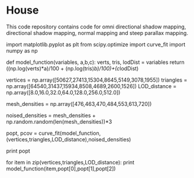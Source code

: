 # House
This code repository contains code for omni directional shadow mapping, directional shadow mapping, normal mapping and steep parallax
mapping.

import matplotlib.pyplot as plt
from scipy.optimize import curve_fit
import numpy as np

def model_function(variables, a,b,c):
	verts, tris, lodDist = variables
	return ((np.log(verts)*a)/100 + (np.log(tris)*b)/100)+(c*lodDist)

vertices = np.array([50627,27413,15304,8645,5149,3078,1955])
triangles = np.array([64540,31437,15934,8508,4689,2600,1526])
LOD_distance = np.array([8.0,16.0,32.0,64.0,128.0,256.0,512.0])

mesh_densities = np.array([476,463,470,484,553,613,720])

noised_densities = mesh_densities + np.random.random(len(mesh_densities))*3

popt, pcov = curve_fit(model_function,(vertices,triangles,LOD_distance),noised_densities)

print popt

for item in zip(vertices,triangles,LOD_distance):
	print model_function(item,popt[0],popt[1],popt[2])
  
  
